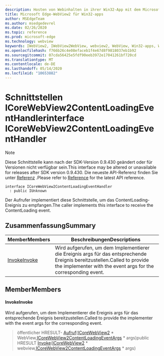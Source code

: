 ```yaml
---
description: Hosten von Webinhalten in ihrer Win32-App mit dem Microsoft Edge WebView2-Steuerelement
title: Microsoft Edge-WebView2 für Win32-apps
author: MSEdgeTeam
ms.author: msedgedevrel
ms.date: 02/26/2020
ms.topic: reference
ms.prod: microsoft-edge
ms.technology: webview
keywords: IWebView2, IWebView2WebView, webview2, WebView, Win32-apps, Win32, Edge, ICoreWebView2, ICoreWebView2Host, Browser-Steuerelement, Edge-HTML
ms.openlocfilehash: f766b26c4e08efaceb1f4e67d8f9818037eb1b92
ms.sourcegitcommit: 07cda56425e5fdf90eeb3972e17041261bf720cd
ms.translationtype: MT
ms.contentlocale: de-DE
ms.lasthandoff: 05/14/2020
ms.locfileid: "10653882"
---
```

# <span data-ttu-id="5c857-104">Schnittstellen ICoreWebView2ContentLoadingEventHandler</span><span class="sxs-lookup"><span data-stu-id="5c857-104">interface ICoreWebView2ContentLoadingEventHandler</span></span> 

> [!NOTE]
> <span data-ttu-id="5c857-105">Diese Schnittstelle kann nach der SDK-Version 0.9.430 geändert oder für Versionen nicht verfügbar sein.</span><span class="sxs-lookup"><span data-stu-id="5c857-105">This interface may be altered or unavailable for releases after SDK version 0.9.430.</span></span> <span data-ttu-id="5c857-106">Die neueste API-Referenz finden Sie unter [Referenz](../../../webview2-api-reference.md) .</span><span class="sxs-lookup"><span data-stu-id="5c857-106">Please refer to [Reference](../../../webview2-api-reference.md) for the latest API reference.</span></span>

```
interface ICoreWebView2ContentLoadingEventHandler
  : public IUnknown
```

<span data-ttu-id="5c857-107">Der Aufrufer implementiert diese Schnittstelle, um das ContentLoading-Ereignis zu empfangen.</span><span class="sxs-lookup"><span data-stu-id="5c857-107">The caller implements this interface to receive the ContentLoading event.</span></span>

## <span data-ttu-id="5c857-108">Zusammenfassung</span><span class="sxs-lookup"><span data-stu-id="5c857-108">Summary</span></span>

 <span data-ttu-id="5c857-109">Member</span><span class="sxs-lookup"><span data-stu-id="5c857-109">Members</span></span>                        | <span data-ttu-id="5c857-110">Beschreibungen</span><span class="sxs-lookup"><span data-stu-id="5c857-110">Descriptions</span></span>
--------------------------------|---------------------------------------------
[<span data-ttu-id="5c857-111">Invoke</span><span class="sxs-lookup"><span data-stu-id="5c857-111">Invoke</span></span>](#invoke) | <span data-ttu-id="5c857-112">Wird aufgerufen, um dem Implementierer die Ereignis args für das entsprechende Ereignis bereitzustellen.</span><span class="sxs-lookup"><span data-stu-id="5c857-112">Called to provide the implementer with the event args for the corresponding event.</span></span>

## <span data-ttu-id="5c857-113">Member</span><span class="sxs-lookup"><span data-stu-id="5c857-113">Members</span></span>

#### <span data-ttu-id="5c857-114">Invoke</span><span class="sxs-lookup"><span data-stu-id="5c857-114">Invoke</span></span> 

<span data-ttu-id="5c857-115">Wird aufgerufen, um dem Implementierer die Ereignis args für das entsprechende Ereignis bereitzustellen.</span><span class="sxs-lookup"><span data-stu-id="5c857-115">Called to provide the implementer with the event args for the corresponding event.</span></span>

> <span data-ttu-id="5c857-116">öffentlicher HRESULT- [Aufruf](#invoke)([ICoreWebView2](ICoreWebView2.md) \* WebView,[ICoreWebView2ContentLoadingEventArgs](ICoreWebView2ContentLoadingEventArgs.md) \* args)</span><span class="sxs-lookup"><span data-stu-id="5c857-116">public HRESULT [Invoke](#invoke)([ICoreWebView2](ICoreWebView2.md) \* webview,[ICoreWebView2ContentLoadingEventArgs](ICoreWebView2ContentLoadingEventArgs.md) \* args)</span></span>

